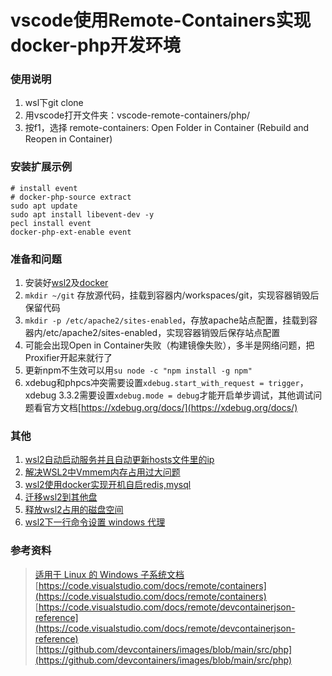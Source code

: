 # vscode使用Remote-Containers实现docker-php开发环境  

### 使用说明  
1. wsl下git clone  
2. 用vscode打开文件夹：vscode-remote-containers/php/  
3. 按f1，选择 remote-containers: Open Folder in Container (Rebuild and Reopen in Container)  

### 安装扩展示例  
```
# install event
# docker-php-source extract
sudo apt update
sudo apt install libevent-dev -y
pecl install event
docker-php-ext-enable event
```

### 准备和问题  
1. 安装好[wsl2](https://docs.microsoft.com/zh-cn/windows/wsl/)及[docker](https://docs.microsoft.com/zh-cn/windows/wsl/tutorials/wsl-containers)  
2. `mkdir ~/git` 存放源代码，挂载到容器内/workspaces/git，实现容器销毁后保留代码  
3. `mkdir -p /etc/apache2/sites-enabled`，存放apache站点配置，挂载到容器内/etc/apache2/sites-enabled，实现容器销毁后保存站点配置  
4. 可能会出现Open in Container失败（构建镜像失败），多半是网络问题，把Proxifier开起来就行了  
5. 更新npm不生效可以用`su node -c "npm install -g npm"`  
6. xdebug和phpcs冲突需要设置`xdebug.start_with_request = trigger`，xdebug 3.3.2需要设置`xdebug.mode = debug`才能开启单步调试，其他调试问题看官方文档[https://xdebug.org/docs/](https://xdebug.org/docs/)  

### 其他  
1. [wsl2自动启动服务并且自动更新hosts文件里的ip](https://my.oschina.net/u/2266306/blog/4561599)  
2. [解决WSL2中Vmmem内存占用过大问题](https://my.oschina.net/u/2266306/blog/4680942)  
3. [wsl2使用docker实现开机自启redis,mysql](https://my.oschina.net/u/2266306/blog/5354632)  
4. [迁移wsl2到其他盘](https://github.com/pxlrbt/move-wsl)  
5. [释放wsl2占用的磁盘空间](https://superuser.com/questions/1606213/how-do-i-get-back-unused-disk-space-from-ubuntu-on-wsl2)  
6. [wsl2下一行命令设置 windows 代理](https://my.oschina.net/mrpzx001/blog/8510980)  

### 参考资料
> [适用于 Linux 的 Windows 子系统文档](https://docs.microsoft.com/zh-cn/windows/wsl/)  
> [https://code.visualstudio.com/docs/remote/containers](https://code.visualstudio.com/docs/remote/containers)  
> [https://code.visualstudio.com/docs/remote/devcontainerjson-reference](https://code.visualstudio.com/docs/remote/devcontainerjson-reference)  
> [https://github.com/devcontainers/images/blob/main/src/php](https://github.com/devcontainers/images/blob/main/src/php)
